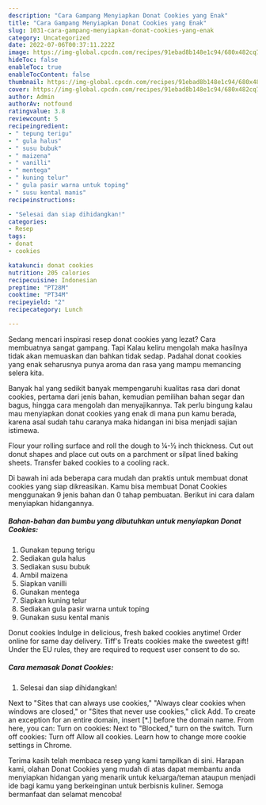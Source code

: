 ```yaml
---
description: "Cara Gampang Menyiapkan Donat Cookies yang Enak"
title: "Cara Gampang Menyiapkan Donat Cookies yang Enak"
slug: 1031-cara-gampang-menyiapkan-donat-cookies-yang-enak
category: Uncategorized
date: 2022-07-06T00:37:11.222Z
image: https://img-global.cpcdn.com/recipes/91ebad8b148e1c94/680x482cq70/donat-cookies-foto-resep-utama.jpg
hideToc: false
enableToc: true
enableTocContent: false
thumbnail: https://img-global.cpcdn.com/recipes/91ebad8b148e1c94/680x482cq70/donat-cookies-foto-resep-utama.jpg
cover: https://img-global.cpcdn.com/recipes/91ebad8b148e1c94/680x482cq70/donat-cookies-foto-resep-utama.jpg
author: Admin
authorAv: notfound
ratingvalue: 3.8
reviewcount: 5
recipeingredient:
- " tepung terigu"
- " gula halus"
- " susu bubuk"
- " maizena"
- " vanilli"
- " mentega"
- " kuning telur"
- " gula pasir warna untuk toping"
- " susu kental manis"
recipeinstructions:

- "Selesai dan siap dihidangkan!"
categories:
- Resep
tags:
- donat
- cookies

katakunci: donat cookies 
nutrition: 205 calories
recipecuisine: Indonesian
preptime: "PT28M"
cooktime: "PT34M"
recipeyield: "2"
recipecategory: Lunch

---
```



Sedang mencari inspirasi resep donat cookies yang lezat? Cara membuatnya sangat gampang. Tapi Kalau keliru mengolah maka hasilnya tidak akan memuaskan dan bahkan tidak sedap. Padahal donat cookies yang enak seharusnya punya aroma dan rasa yang mampu memancing selera kita.


Banyak hal yang sedikit banyak mempengaruhi kualitas rasa dari donat cookies, pertama dari jenis bahan, kemudian pemilihan bahan segar dan bagus, hingga cara mengolah dan menyajikannya. Tak perlu bingung kalau mau menyiapkan donat cookies yang enak di mana pun kamu berada, karena asal sudah tahu caranya maka hidangan ini bisa menjadi sajian istimewa.

Flour your rolling surface and roll the dough to ¼-½ inch thickness. Cut out donut shapes and place cut outs on a parchment or silpat lined baking sheets. Transfer baked cookies to a cooling rack.


Di bawah ini ada beberapa cara mudah dan praktis untuk membuat donat cookies yang siap dikreasikan. Kamu bisa membuat Donat Cookies menggunakan 9 jenis bahan dan 0 tahap pembuatan. Berikut ini cara dalam menyiapkan hidangannya.

<!--inarticleads1-->

##### Bahan-bahan dan bumbu yang dibutuhkan untuk menyiapkan Donat Cookies:

1. Gunakan  tepung terigu
1. Sediakan  gula halus
1. Sediakan  susu bubuk
1. Ambil  maizena
1. Siapkan  vanilli
1. Gunakan  mentega
1. Siapkan  kuning telur
1. Sediakan  gula pasir warna untuk toping
1. Gunakan  susu kental manis


Donut cookies Indulge in delicious, fresh baked cookies anytime! Order online for same day delivery. Tiff&#39;s Treats cookies make the sweetest gift! Under the EU rules, they are required to request user consent to do so. 

<!--inarticleads2-->

##### Cara memasak Donat Cookies:


1. Selesai dan siap dihidangkan!

Next to &#34;Sites that can always use cookies,&#34; &#34;Always clear cookies when windows are closed,&#34; or &#34;Sites that never use cookies,&#34; click Add. To create an exception for an entire domain, insert [*.] before the domain name. From here, you can: Turn on cookies: Next to &#34;Blocked,&#34; turn on the switch. Turn off cookies: Turn off Allow all cookies. Learn how to change more cookie settings in Chrome. 

Terima kasih telah membaca resep yang kami tampilkan di sini. Harapan kami, olahan Donat Cookies yang mudah di atas dapat membantu anda menyiapkan hidangan yang menarik untuk keluarga/teman ataupun menjadi ide bagi kamu yang berkeinginan untuk berbisnis kuliner. Semoga bermanfaat dan selamat mencoba!

